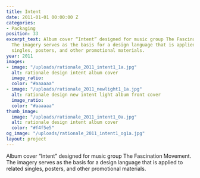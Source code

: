 ```yaml
---
title: Intent
date: 2011-01-01 00:00:00 Z
categories:
- Packaging
position: 33
excerpt_text: Album cover “Intent” designed for music group The Fascination Movement.
  The imagery serves as the basis for a design language that is applied to related
  singles, posters, and other promotional materials.
year: 2011
images:
- image: "/uploads/rationale_2011_intent1_1a.jpg"
  alt: rationale design intent album cover
  image_ratio: 
  color: "#aaaaaa"
- image: "/uploads/rationale_2011_newlight1_1a.jpg"
  alt: rationale design new intent light album front cover
  image_ratio: 
  color: "#aaaaaa"
thumb_image:
  image: "/uploads/rationale_2011_intent1_0a.jpg"
  alt: rationale design intent album cover
  color: "#f4f5e5"
og_image: "/uploads/rationale_2011_intent1_og1a.jpg"
layout: project
---
```


Album cover “Intent” designed for music group The Fascination Movement. The imagery serves as the basis for a design language that is applied to related singles, posters, and other promotional materials.